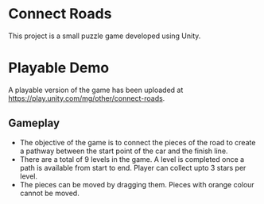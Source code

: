 # Connect Roads
This project is a small puzzle game developed using Unity.

# Playable Demo
A playable version of the game has been uploaded at https://play.unity.com/mg/other/connect-roads.

## Gameplay
- The objective of the game is to connect the pieces of the road to create a pathway between the start point of the car and the finish line.
- There are a total of 9 levels in the game. A level is completed once a path is available from start to end. Player can collect upto 3 stars per level.
- The pieces can be moved by dragging them. Pieces with orange colour cannot be moved. 
